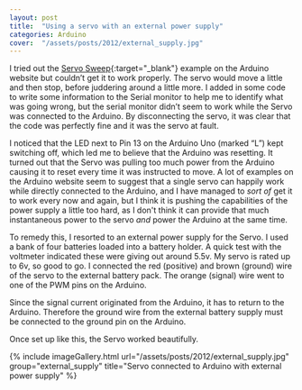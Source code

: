 ```yaml
---
layout: post
title:  "Using a servo with an external power supply"
categories: Arduino
cover:  "/assets/posts/2012/external_supply.jpg"
---
```



I tried out the [Servo Sweep][servo-sweep]{:target="_blank"} example on the Arduino website but couldn’t get it to work properly. The servo would move a little and then stop, before juddering around a little more. I added in some code to write some information to the Serial monitor to help me to identify what was going wrong, but the serial monitor didn’t seem to work while the Servo was connected to the Arduino. By disconnecting the servo, it was clear that the code was perfectly fine and it was the servo at fault.

I noticed that the LED next to Pin 13 on the Arduino Uno (marked “L”) kept switching off, which led me to believe that the Arduino was resetting. It turned out that the Servo was pulling too much power from the Arduino causing it to reset every time it was instructed to move. A lot of examples on the Arduino website seem to suggest that a single servo can happily work while directly connected to the Arduino, and I have managed to _sort of_ get it to work every now and again, but I think it is pushing the capabilities of the power supply a little too hard, as I don't think it can provide that much instantaneous power to the servo _and_ power the Arduino at the same time.  

To remedy this, I resorted to an external power supply for the Servo. I used a bank of four batteries loaded into a battery holder. A quick test with the voltmeter indicated these were giving out around 5.5v. My servo is rated up to 6v, so good to go. I connected the red (positive) and brown (ground) wire of the servo to the external battery pack. The orange (signal) wire went to one of the PWM pins on the Arduino.

Since the signal current originated from the Arduino, it has to return to the Arduino. Therefore the ground wire from the external battery supply must be connected to the ground pin on the Arduino.

Once set up like this, the Servo worked beautifully.

{% include imageGallery.html url="/assets/posts/2012/external_supply.jpg" group="external_supply" title="Servo connected to Arduino with external power supply" %}

[servo-sweep]: https://www.arduino.cc/en/Tutorial/Sweep